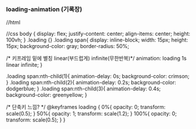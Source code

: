 ### loading-animation (기록장)

//html
<!DOCTYPE html>
<html lang="ko">
<head>
  <meta charset="UTF-8">
  <meta http-equiv="X-UA-Compatible" content="IE=edge">
  <meta name="viewport" content="width=device-width, initial-scale=1.0">
  <title>도형 로딩 애니메이션-01</title>
  <link rel="stylesheet" href="css/style.css">
</head>
<body>
  <div class="loading">
    <span></span>
    <span></span>
    <span></span>
  </div>
</body>
</html>

//css
body {
  display: flex;
  justify-content: center;
  align-items: center;
  height: 100vh;
}
.loading {}
.loading span{
  display: inline-block;
  width: 15px;
  height: 15px;
  background-color: gray;
  border-radius: 50%;

  /* 키프레임 밑에 별칭 linear(부드럽게) infinite(무한반복)*/ 
  animation: loading 1s linear infinite; 
}

.loading span:nth-child(1){
  animation-delay: 0s;
  background-color: crimson;
}
.loading span:nth-child(2){
  animation-delay: 0.2s;
  background-color: dodgerblue;
}
.loading span:nth-child(3){
  animation-delay: 0.4s;
  background-color: greenyellow;
}

/* 단축키 느낌? */
@keyframes loading {
  0%{
    opacity: 0;
    transform: scale(0.5);
  }
  50%{
    opacity: 1;
    transform: scale(1.2);
  }
  100%{
    opacity: 0;
    transform: scale(0.5);
  }
}
